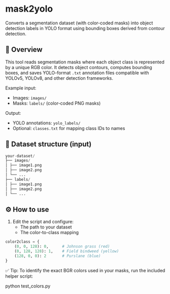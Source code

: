 # mask2yolo

Converts a segmentation dataset (with color-coded masks) into object detection labels in YOLO format using bounding boxes derived from contour detection.

## 🧠 Overview

This tool reads segmentation masks where each object class is represented by a unique RGB color. It detects object contours, computes bounding boxes, and saves YOLO-format `.txt` annotation files compatible with YOLOv5, YOLOv8, and other detection frameworks.

Example input:
- Images: `images/`
- Masks: `labels/` (color-coded PNG masks)

Output:
- YOLO annotations: `yolo_labels/`
- Optional: `classes.txt` for mapping class IDs to names

## 📁 Dataset structure (input)

```python
your-dataset/
├── images/
│ ├── image1.png
│ ├── image2.png
│ └── ...
├── labels/
│ ├── image1.png
│ ├── image2.png
│ └── ...
```

## ⚙️ How to use

1. Edit the script and configure:
   - The path to your dataset
   - The color-to-class mapping

```python
color2class = {
    (0, 0, 128): 0,      # Johnson grass (red)
    (0, 128, 128): 1,    # Field bindweed (yellow)
    (128, 0, 0): 2       # Purslane (blue)
}
```
✅ Tip: To identify the exact BGR colors used in your masks, run the included helper script:

python test_colors.py
